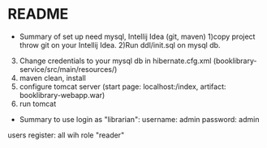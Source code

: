 # README #


* Summary of set up
need mysql, Intellij Idea (git, maven)
1)copy project throw git on your Intellij Idea.
2)Run ddl/init.sql on mysql db.
3) Change credentials to your mysql db in hibernate.cfg.xml (booklibrary-service/src/main/resources/)
4) maven clean, install
5) configure tomcat server (start page: localhost:<port>/index, artifact: booklibrary-webapp.war)
6) run tomcat

* Summary to use
login as "librarian":
username: admin
password: admin

users register: all wih role "reader"
